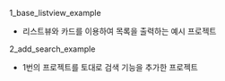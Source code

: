 1_base_listview_example
- 리스트뷰와 카드를 이용하여 목록을 출력하는 예시 프로젝트

2_add_search_example
- 1번의 프로젝트를 토대로 검색 기능을 추가한 프로젝트
